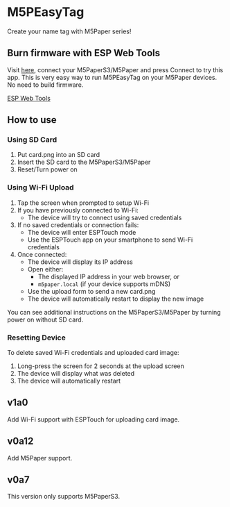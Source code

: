 # M5PEasyTag
Create your name tag with M5Paper series!

## Burn firmware with ESP Web Tools
Visit [here](https://app.nanana.uno/), connect your M5PaperS3/M5Paper and press Connect to try this app. This is very easy way to run M5PEasyTag on your M5Paper devices. No need to build firmware.

[ESP Web Tools](https://esphome.github.io/esp-web-tools/)

## How to use

### Using SD Card
1. Put card.png into an SD card
2. Insert the SD card to the M5PaperS3/M5Paper
3. Reset/Turn power on

### Using Wi-Fi Upload
1. Tap the screen when prompted to setup Wi-Fi
2. If you have previously connected to Wi-Fi:
   - The device will try to connect using saved credentials
3. If no saved credentials or connection fails:
   - The device will enter ESPTouch mode
   - Use the ESPTouch app on your smartphone to send Wi-Fi credentials
4. Once connected:
   - The device will display its IP address
   - Open either:
     - The displayed IP address in your web browser, or
     - `m5paper.local` (if your device supports mDNS)
   - Use the upload form to send a new card.png
   - The device will automatically restart to display the new image

You can see additional instructions on the M5PaperS3/M5Paper by turning power on without SD card.

### Resetting Device
To delete saved Wi-Fi credentials and uploaded card image:
1. Long-press the screen for 2 seconds at the upload screen
2. The device will display what was deleted
3. The device will automatically restart

## v1a0
Add Wi-Fi support with ESPTouch for uploading card image.
## v0a12
Add M5Paper support.
## v0a7
This version only supports M5PaperS3.
